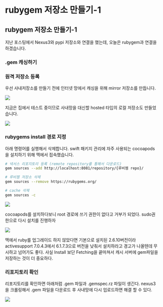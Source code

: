 # rubygem 저장소 만들기-1



## rubygem 저장소 만들기-1

지난 포스팅에서 Nexus3와 pypi 저장소와 연결을 했는데, 오늘은 rubygem과 연결을 하겠습니다.

### .gem 캐싱하기

### 원격 저장소 등록

우선 사내저장소를 만들기 전에 인터넷 망에서 캐싱을 위해 mirror 저장소를 만듭니다.

![](https://velog.velcdn.com/images/cyeongy/post/95a8eaf4-f7f0-480b-a8a6-e066ca664783/image.png)

지금은 집에서 테스트 중이므로 사내망을 대신할 hosted 타입의 로컬 저장소도 만들었습니다.

![](https://velog.velcdn.com/images/cyeongy/post/de71d60b-4ccd-4142-aa4e-6f5098123aba/image.png)

### rubygems install 경로 지정

아래 명령어를 실행해서 삭제합니다. swift 패키지 관리에 자주 사용되는 cocoapods을 설치하기 위해 맥에서 접속했습니다.

```bash
# 넥서스 리포지토리 등록 (remote repository를 통해서 다운로드)
gem sources --add http://localhost:8081/repository/{루비젬 repo}/

# 루비젬 저장소 삭제
gem sources --remove https://rubygems.org/

# cache 삭제
gem sources -c
```

![](https://velog.velcdn.com/images/cyeongy/post/24e41757-041c-4ca9-a4c1-d53e3b0a6ce6/image.png)

cocoapods를 설치하다보니 root 경로에 쓰기 권한이 없다고 거부가 되었다. sudo권한으로 다시 설치를 진행하자

![](https://velog.velcdn.com/images/cyeongy/post/b517fb73-e219-4abc-81c5-d553d237bacc/image.png)

맥에서 ruby를 업그레이드 하지 않았다면 기본으로 설치된 2.6.10버전이라 activesupport 7.0.4.3에서 6.1.7.3으로 버전을 낮춰서 설치하라고 경고가 나올텐데 무시하고 넘어가도 좋다. 사실 Install 보단 Fetching을 끝마쳐서 캐시 서버에 gem파일을 저장하는 것이 더 중요하다.

### 리포지토리 확인

리포지토리를 확인하면 아래처럼 .gem 파일과 .gemspec.rz 파일이 생긴다. nexus3을 크롤링해서 .gem 파일을 다운로드 후 사내망에 다시 업로드하면 해결 할 수 있다.

![](https://velog.velcdn.com/images/cyeongy/post/08ed536a-c415-4e95-8984-6dfa7c707567/image.png)
